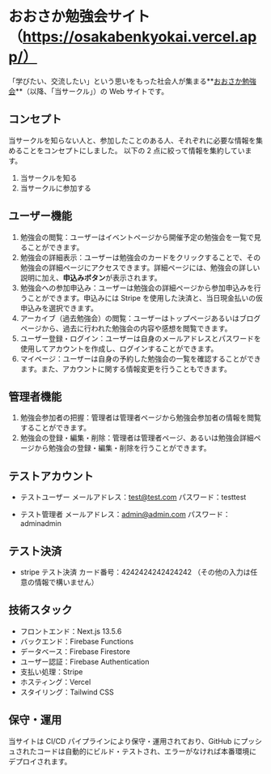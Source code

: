 # おおさか勉強会サイト（https://osakabenkyokai.vercel.app/）

「学びたい、交流したい」という思いをもった社会人が集まる**[おおさか勉強会](https://osakabenkyokai.vercel.app/)**（以降、「当サークル」）の Web サイトです。

## コンセプト

当サークルを知らない人と、参加したことのある人、それぞれに必要な情報を集めることをコンセプトにしました。
以下の 2 点に絞って情報を集約しています。

1. 当サークルを知る
2. 当サークルに参加する

## ユーザー機能

1. 勉強会の閲覧：ユーザーはイベントページから開催予定の勉強会を一覧で見ることができます。
2. 勉強会の詳細表示：ユーザーは勉強会のカードをクリックすることで、その勉強会の詳細ページにアクセスできます。詳細ページには、勉強会の詳しい説明に加え、**申込みボタン**が表示されます。
3. 勉強会への参加申込み：ユーザーは勉強会の詳細ページから参加申込みを行うことができます。申込みには Stripe を使用した決済と、当日現金払いの仮申込みを選択できます。
4. アーカイブ（過去勉強会）の閲覧：ユーザーはトップページあるいはブログページから、過去に行われた勉強会の内容や感想を閲覧できます。
5. ユーザー登録・ログイン：ユーザーは自身のメールアドレスとパスワードを使用してアカウントを作成し、ログインすることができます。
6. マイページ：ユーザーは自身の予約した勉強会の一覧を確認することができます。また、アカウントに関する情報変更を行うこともできます。

## 管理者機能

1. 勉強会参加者の把握：管理者は管理者ページから勉強会参加者の情報を閲覧することができます。
2. 勉強会の登録・編集・削除：管理者は管理者ページ、あるいは勉強会詳細ページから勉強会の登録・編集・削除を行うことができます。

## テストアカウント

- テストユーザー
  メールアドレス：test@test.com
  パスワード：testtest

- テスト管理者
  メールアドレス：admin@admin.com
  パスワード：adminadmin

## テスト決済

- stripe テスト決済
  カード番号：4242424242424242
  （その他の入力は任意の情報で構いません）

## 技術スタック

- フロントエンド：Next.js 13.5.6
- バックエンド：Firebase Functions
- データベース：Firebase Firestore
- ユーザー認証：Firebase Authentication
- 支払い処理：Stripe
- ホスティング：Vercel
- スタイリング：Tailwind CSS

## 保守・運用

当サイトは CI/CD パイプラインにより保守・運用されており、GitHub にプッシュされたコードは自動的にビルド・テストされ、エラーがなければ本番環境にデプロイされます。

<!-- ## ソースコード

ソースコードは GitHub で公開しています。

- GitHub リポジトリ：https://github.com/tyamauchi90/osakabenkyokai -->

<!--
This is a [Next.js](https://nextjs.org/) project bootstrapped with [`create-next-app`](https://github.com/vercel/next.js/tree/canary/packages/create-next-app).

## Getting Started

First, run the development server:

```bash
npm run dev
# or
yarn dev
# or
pnpm dev
```

Open [http://localhost:3000](http://localhost:3000) with your browser to see the result.

You can start editing the page by modifying `app/page.tsx`. The page auto-updates as you edit the file.

This project uses [`next/font`](https://nextjs.org/docs/basic-features/font-optimization) to automatically optimize and load Inter, a custom Google Font.

## Learn More

To learn more about Next.js, take a look at the following resources:

- [Next.js Documentation](https://nextjs.org/docs) - learn about Next.js features and API.
- [Learn Next.js](https://nextjs.org/learn) - an interactive Next.js tutorial.

You can check out [the Next.js GitHub repository](https://github.com/vercel/next.js/) - your feedback and contributions are welcome!

## Deploy on Vercel

The easiest way to deploy your Next.js app is to use the [Vercel Platform](https://vercel.com/new?utm_medium=default-template&filter=next.js&utm_source=create-next-app&utm_campaign=create-next-app-readme) from the creators of Next.js.

Check out our [Next.js deployment documentation](https://nextjs.org/docs/deployment) for more details. -->
